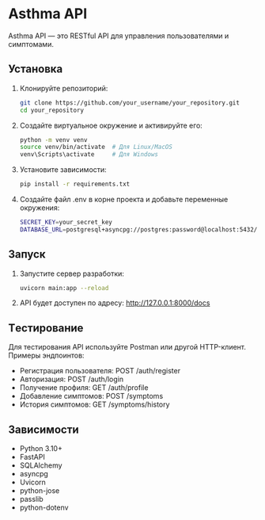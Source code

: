 # Asthma API

Asthma API — это RESTful API для управления пользователями и симптомами.

## Установка

1. Клонируйте репозиторий:

   ```bash
   git clone https://github.com/your_username/your_repository.git
   cd your_repository

2. Создайте виртуальное окружение и активируйте его:

   ```bash
   python -m venv venv
   source venv/bin/activate  # Для Linux/MacOS
   venv\Scripts\activate     # Для Windows

3. Установите зависимости:

   ```bash
   pip install -r requirements.txt

4. Создайте файл .env в корне проекта и добавьте переменные окружения:

   ```bash
   SECRET_KEY=your_secret_key
   DATABASE_URL=postgresql+asyncpg://postgres:password@localhost:5432/asthma_db

## Запуск

1. Запустите сервер разработки:

   ```bash
   uvicorn main:app --reload

2. API будет доступен по адресу: http://127.0.0.1:8000/docs

## Tестирование

Для тестирования API используйте Postman или другой HTTP-клиент. Примеры эндпоинтов:

- Регистрация пользователя: POST /auth/register
- Авторизация: POST /auth/login
- Получение профиля: GET /auth/profile
- Добавление симптомов: POST /symptoms
- История симптомов: GET /symptoms/history

## Зависимости

- Python 3.10+
- FastAPI
- SQLAlchemy
- asyncpg
- Uvicorn
- python-jose
- passlib
- python-dotenv
